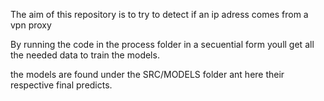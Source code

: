 The aim of this repository is to try to detect if an ip adress comes from a vpn proxy

By running the code in the process folder in a secuential form youll get all the needed data to train the models.

the models are found under the SRC/MODELS folder ant here their respective final predicts.
